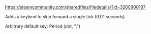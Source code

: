 
https://steamcommunity.com/sharedfiles/filedetails/?id=3200900197

Adds a keybind to skip forward a single tick (0.01 seconds).

Arbitrary default key: Period (dot, ".")

